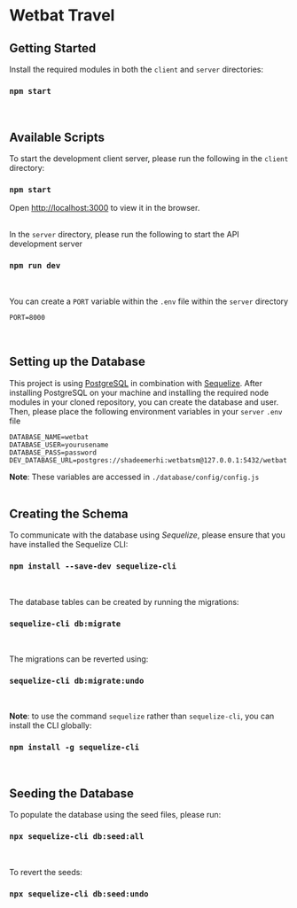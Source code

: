 # Wetbat Travel

## Getting Started
Install the required modules in both the `client` and `server` directories:

### `npm start`
<br>

## Available Scripts

To start the development client server, please run the following in the `client` directory:
### `npm start`

Open [http://localhost:3000](http://localhost:3000) to view it in the browser.
<br>
<br>

In the `server` directory, please run the following to start the API development server
### `npm run dev`

<br>

You can create a `PORT` variable within the `.env` file within the `server` directory
```
PORT=8000
```
<br>

## Setting up the Database
This project is using [PostgreSQL](https://www.postgresql.org/) in combination with [Sequelize](https://sequelize.org/). After installing PostgreSQL on your machine and installing the required node modules in your cloned repository, you can create the database and user. Then, please place the following environment variables in your `server` `.env` file

```
DATABASE_NAME=wetbat
DATABASE_USER=yourusename
DATABASE_PASS=password
DEV_DATABASE_URL=postgres://shadeemerhi:wetbatsm@127.0.0.1:5432/wetbat
```
**Note**: These variables are accessed in `./database/config/config.js`
<br>
<br>


## Creating the Schema
To communicate with the database using *Sequelize*, please ensure that you have installed the Sequelize CLI:
### `npm install --save-dev sequelize-cli`
<br>

The database tables can be created by running the migrations:
### `sequelize-cli db:migrate`
<br>

The migrations can be reverted using:
### `sequelize-cli db:migrate:undo`
<br>

**Note**: to use the command `sequelize` rather than `sequelize-cli`, you can install the CLI globally:
### `npm install -g sequelize-cli`
<br>


## Seeding the Database
To populate the database using the seed files, please run:
### `npx sequelize-cli db:seed:all`
<br>

To revert the seeds:
### `npx sequelize-cli db:seed:undo`